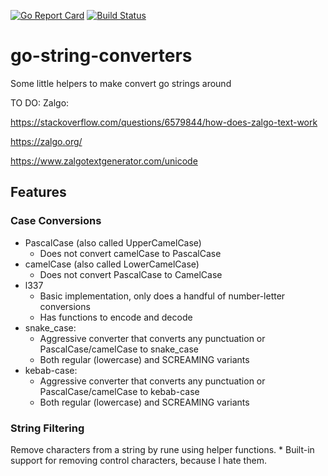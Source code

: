 [![Go Report Card](https://goreportcard.com/badge/github.com/emarcey/go-string-converters)](https://goreportcard.com/report/github.com/emarcey/go-string-converters) [![Build Status](https://travis-ci.org/emarcey/go-string-converters.svg?branch=master)](https://travis-ci.org/emarcey/go-string-converters)

# go-string-converters
Some little helpers to make convert go strings around

TO DO: Zalgo: 

https://stackoverflow.com/questions/6579844/how-does-zalgo-text-work

https://zalgo.org/

https://www.zalgotextgenerator.com/unicode

## Features

### Case Conversions

* PascalCase (also called UpperCamelCase)
    * Does not convert camelCase to PascalCase
* camelCase (also called LowerCamelCase)
    * Does not convert PascalCase to CamelCase
* l337
    * Basic implementation, only does a handful of number-letter conversions
    * Has functions to encode and decode
* snake_case:
    * Aggressive converter that converts any punctuation or PascalCase/camelCase to snake_case
    * Both regular (lowercase) and SCREAMING variants
* kebab-case:
    * Aggressive converter that converts any punctuation or PascalCase/camelCase to kebab-case
    * Both regular (lowercase) and SCREAMING variants


### String Filtering

Remove characters from a string by rune using helper functions.
    * Built-in support for removing control characters, because I hate them.
